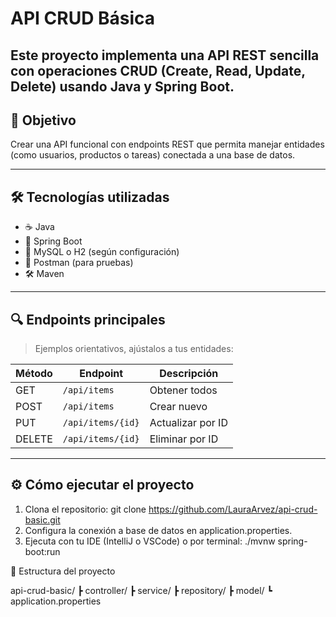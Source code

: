 # API CRUD Básica

Este proyecto implementa una API REST sencilla con operaciones **CRUD (Create, Read, Update, Delete)** usando Java y Spring Boot. 
---

## 🎯 Objetivo

Crear una API funcional con endpoints REST que permita manejar entidades (como usuarios, productos o tareas) conectada a una base de datos.

---

## 🛠️ Tecnologías utilizadas

- ☕ Java
- 🌱 Spring Boot
- 💾 MySQL o H2 (según configuración)
- 🧪 Postman (para pruebas)
- 🛠️ Maven

---

## 🔍 Endpoints principales

> Ejemplos orientativos, ajústalos a tus entidades:

| Método | Endpoint           | Descripción            |
|--------|--------------------|------------------------|
| GET    | `/api/items`       | Obtener todos          |
| POST   | `/api/items`       | Crear nuevo            |
| PUT    | `/api/items/{id}`  | Actualizar por ID      |
| DELETE | `/api/items/{id}`  | Eliminar por ID        |

---

## ⚙️ Cómo ejecutar el proyecto

1. Clona el repositorio: git clone https://github.com/LauraArvez/api-crud-basic.git
2. Configura la conexión a base de datos en application.properties.
3. Ejecuta con tu IDE (IntelliJ o VSCode) o por terminal: ./mvnw spring-boot:run

🧩 Estructura del proyecto

api-crud-basic/
 ┣ controller/
 ┣ service/
 ┣ repository/
 ┣ model/
 ┗ application.properties

